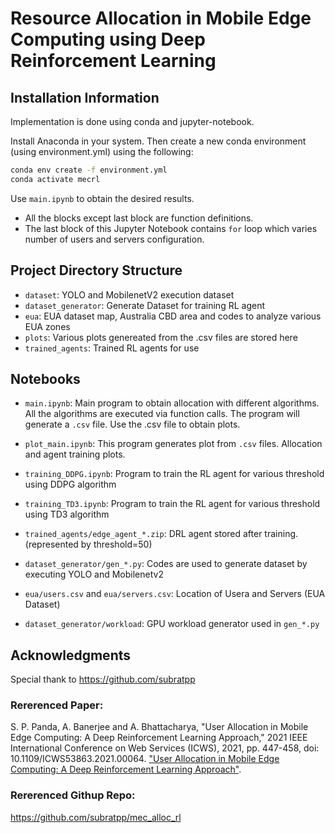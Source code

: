 # Resource Allocation in Mobile Edge Computing using Deep Reinforcement Learning

## Installation Information

Implementation is done using conda and jupyter-notebook. 

Install Anaconda in your system. Then create a new conda environment (using environment.yml) using the following:

```bash
conda env create -f environment.yml
conda activate mecrl
```

Use `main.ipynb` to obtain the desired results.
- All the blocks except last block are function definitions.
- The last block of this Jupyter Notebook contains `for` loop which varies number of users and servers configuration.

## Project Directory Structure

- `dataset`: YOLO and MobilenetV2 execution dataset
- `dataset_generator`: Generate Dataset for training RL agent
- `eua`: EUA dataset map, Australia CBD area and codes to analyze various EUA zones
- `plots`: Various plots genereated from the .csv files are stored here
- `trained_agents`: Trained RL agents for use

## Notebooks

- `main.ipynb`: Main program to obtain allocation with different algorithms. All the algorithms are executed via function calls. The program will generate a `.csv` file. Use the .csv file to obtain plots.
- `plot_main.ipynb`: This program generates plot from `.csv` files. Allocation and agent training plots.

- `training_DDPG.ipynb`: Program to train the RL agent for various threshold using DDPG algorithm
- `training_TD3.ipynb`: Program to train the RL agent for various threshold using TD3 algorithm
- `trained_agents/edge_agent_*.zip`: DRL agent stored after training. (represented by threshold=50)

- `dataset_generator/gen_*.py`: Codes are used to generate dataset by executing YOLO and Mobilenetv2
- `eua/users.csv` and `eua/servers.csv`: Location of Usera and Servers (EUA Dataset)
- `dataset_generator/workload`: GPU workload generator used in `gen_*.py`

## Acknowledgments

Special thank to https://github.com/subratpp

### Rererenced Paper:
S. P. Panda, A. Banerjee and A. Bhattacharya, "User Allocation in Mobile Edge Computing: A Deep Reinforcement Learning Approach," 2021 IEEE International Conference on Web Services (ICWS), 2021, pp. 447-458, doi: 10.1109/ICWS53863.2021.00064.
["User Allocation in Mobile Edge Computing: A Deep Reinforcement Learning Approach"](https://ieeexplore.ieee.org/document/9590334).

### Rererenced Githup Repo:
https://github.com/subratpp/mec_alloc_rl
